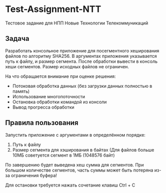 # Test-Assignment-NTT
 Тестовое задание для НПП Новые Технологии Телекоммуникаций


Задача
--------
Разработать консольное приложение для посегментного хеширования файлов по алгоритму SHA256.
В аргументах приложения указывается путь к файлу, и размер сегмента. После обработки вывести в консоль хеши сегментов.
Размер исходных файлов не ограничен.

На что обращается внимание при оценке решения:
- Потоковая обработка данных (без загрузки данных полностью в память)
- Использование многопоточности
- Остановка обработки командой из консоли 
- Вывод прогресса обработки

Правила пользования
----------
Запустить приложение с аргументами в определённом порядке: 
1) Путь к файлу
2) Размер сегмента для хэширования в байтах (Для файлов больше 10МБ советуется сегмент в 1МБ (1048576 байт)

По завершению будет выведена хеш сумма для сегментов. При большом количестве сегментов, часть суммы может быть потеряна из-за ограничения буфера!

Для остановки требуется нажать сочетание клавиш Ctrl + C
